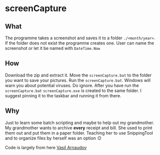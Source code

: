 # screenCapture

## What

The programme takes a screenshot and saves it to a folder `./<month/year>`. If the folder does not exist the programme creates one.
User can name the screenshot or let it be named with ```DateTime.Now```

## How

Download the zip and extract it. Move the `screenCapture.bat` to the folder you want to save your pictures. Run the `screenCapture.bat`. Windows will warn you about potential viruses. Do ignore. After you have run the `screenCapture.bat` `screenCapture.exe` is created to the same folder. I suggest pinning it to the taskbar and running it from there.

## Why
Just to learn some batch scripting and maybe to help out my grandmother. My grandmother wants to archive **every** receipt and bill. She used to print them out and put them in a paper folder. Teaching her to use SnippingTool and to organize files by herself was an option :D

Code is largely from here [Vasil Arnaudov](https://github.com/npocmaka/batch.scripts/blob/master/hybrids/.net/c/screenCapture.bat)
